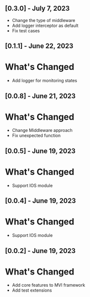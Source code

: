 ## [0.3.0] - July 7, 2023

- Change the type of middleware
- Add logger interceptor as default
- Fix test cases

## [0.1.1] - June 22, 2023

# What's Changed

- Add logger for monitoring states

## [0.0.8] - June 21, 2023

# What's Changed

- Change Middleware approach
- Fix unexpected function


## [0.0.5] - June 19, 2023

# What's Changed

- Support IOS module


## [0.0.4] - June 19, 2023

# What's Changed

- Support IOS module


## [0.0.2] - June 19, 2023

# What's Changed

- Add core features to MVI framework
- Add test extensions 
